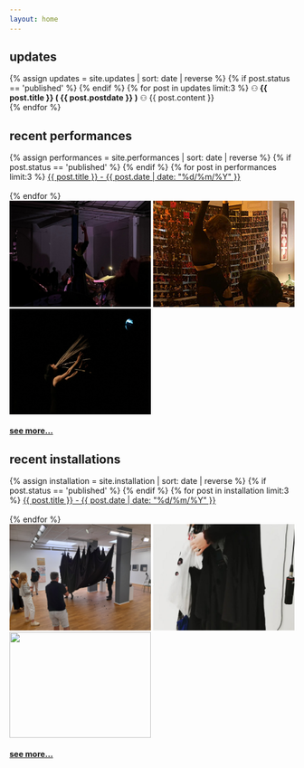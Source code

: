 ```yaml
---
layout: home
---
```


<h2>updates</h2>
 <div id="post">
		{% assign updates = site.updates | sort: date | reverse %}
		{% if post.status == 'published' %}
		{% endif %}
		{% for post in updates limit:3  %}
		⚇<b> {{ post.title }} ( {{ post.postdate }} )</b> ⚇ {{ post.content }}
		<br>
		{% endfor %}

<h2>recent performances</h2>
 <div id="post">
		{% assign performances = site.performances | sort: date | reverse %}
		{% if post.status == 'published' %}
		{% endif %}
		{% for post in performances limit:3  %}
<a href="{{ post.url }}">{{ post.title }} - {{ post.date | date: "%d/%m/%Y" }}</a><br><br>
		{% endfor %}
<br>
<a href="/performances/2025-04-16-peter-and-the-wolf-and-the-hedgehog-with-agnes-cameron-and-the-peckham-chamber-orchestra.html"><img src="/assets/img/updates/pwhsized.png" height="187.5" width="250"/></a> <a href="/works/2023-12-02-i'll-never-look-this-good-again"><img src="/assets/img/illneverlookthisgoodagain/clothesonsmall.png" height="187.5" width="250"/></a> <a href="/performances/2019-12-07-mourning-for-a-dead-moon-with-the-dap-lab"><img src="/assets/img/mourningforadeadmoon/Moon_Scene4.jpg" height="187.5" width="250"/></a>
<br><br>
<b><a href="/performances">see more...</a></b>

<h2>recent installations</h2>
 <div id="post">
		{% assign installation = site.installation | sort: date | reverse %}
		{% if post.status == 'published' %}
		{% endif %}
		{% for post in installation limit:3  %}
<a href="{{ post.url }}">{{ post.title }} - {{ post.date | date: "%d/%m/%Y" }}</a><br><br>
		{% endfor %}
<br>
<a href="/installation/2024-07-14-shedding-at-gallery-puzić"><img src="/assets/img/shedding/performance.jpg" height="187.5" width="250"/></a> <a href="/installation/2021-10-23-shedding-femme-at-detritus.html"><img src="/assets/img/sheddingfemme/sheddingfemmesized.png" height="187.5" width="250"/></a> <a href="/installation/2018-09-11-she-:-they-:-he.html"><img src="/assets/img/shetheyhim/shetheyhesized.png" height="187.5" width="250"/></a>
<br><br>
<b><a href="/works">see more...</a></b>

